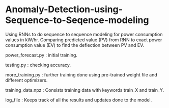 # Anomaly-Detection-using-Sequence-to-Seqence-modeling

Using RNNs to do sequence to sequence modeling for power consumption values in kW/hr. 
Comparing predicted value (PV) from RNN to exact power consumption value (EV) to find the deflection between PV and EV.

power_forecast.py : initial training.

testing.py : checking accuracy.

more_training.py : further training done using pre-trained weight file and different optimizers.

training_data.npz : Consists training data with keywords train_X and train_Y.

log_file : Keeps track of all the results and updates done to the model.
